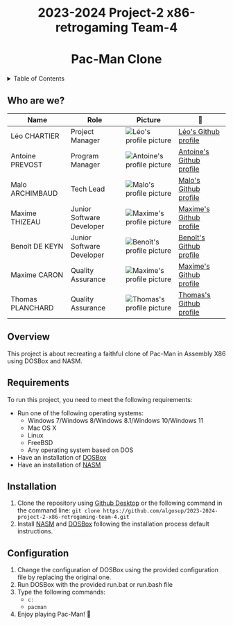 # <div align="center">2023-2024 Project-2 x86-retrogaming Team-4</div>

# <div align="center">Pac-Man Clone</div>

<details>
<summary>Table of Contents</summary>
- [2023-2024 Project-2 x86-retrogaming Team-4](#2023-2024-project-2-x86-retrogaming-team-4)
- [Pac-Man Clone](#pac-man-clone)
  - [Who are we?](#who-are-we)
  - [Overview](#overview)
</details>

## Who are we?

| Name         | Role            | Picture                                                                        | 🔗                                                       |
| ------------ | --------------- | ------------------------------------------------------------------------------ | ------------------------------------------------------- |
| Léo CHARTIER | Project Manager | ![Léo's profile picture](https://avatars.githubusercontent.com/u/91249751?size=200) | [Léo's Github profile](https://github.com/leo-chartier) |t
| Antoine PREVOST | Program Manager | ![Antoine's profile picture](https://avatars.githubusercontent.com/u/81081224?size=200) | [Antoine's Github profile](https://github.com/leo-chartier) |
| Malo ARCHIMBAUD | Tech Lead | ![Malo's profile picture](https://avatars.githubusercontent.com/u/97161471?size=200) | [Malo's Github profile](https://github.com/Malo-Archimbaud) |
| Maxime THIZEAU | Junior Software Developer | ![Maxime's profile picture](https://avatars.githubusercontent.com/u/145995586?size=200) | [Maxime's Github profile](https://github.com/MaximeTAlgosup) |
| Benoît DE KEYN | Junior Software Developer | ![Benoît's profile picture](https://avatars.githubusercontent.com/u/146000855?size=200) | [Benoît's Github profile](https://github.com/benoitdekeyn-algosup) |
| Maxime CARON | Quality Assurance | ![Maxime's profile picture](https://avatars.githubusercontent.com/u/145995231?size=200) | [Maxime's Github profile](https://github.com/MaximeAlgosup) |
| Thomas PLANCHARD | Quality Assurance | ![Thomas's profile picture](https://avatars.githubusercontent.com/u/91249646?size=200) | [Thomas's Github profile](https://github.com/thomas-planchard) |

## Overview

This project is about recreating a faithful clone of Pac-Man in Assembly X86 using DOSBox and NASM.

## Requirements

To run this project, you need to meet the following requirements:

- Run one of the following operating systems:
  - Windows 7/Windows 8/Windows 8.1/Windows 10/Windows 11
  - Mac OS X
  - Linux
  - FreeBSD
  - Any operating system based on DOS
- Have an installation of [DOSBox](https://www.dosbox.com/download.php?main=1)
- Have an installation of [NASM](https://nasm.us/)

## Installation

1. Clone the repository using [Github Desktop](https://desktop.github.com/) or the following command in the command line: `git clone https://github.com/algosup/2023-2024-project-2-x86-retrogaming-team-4.git`
1. Install [NASM](https://nasm.us/) and [DOSBox](https://www.dosbox.com/download.php?main=1) following the installation process default instructions.

## Configuration

1. Change the configuration of DOSBox using the provided configuration file by replacing the original one.
1. Run DOSBox with the provided run.bat or run.bash file
1. Type the following commands:
    - `c:`
    - `pacman`
1. Enjoy playing Pac-Man! 🙌

